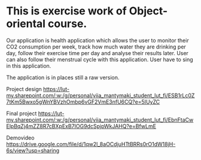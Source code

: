 # This is exercise work of Object-oriental course.


Our application is health application which allows the user to monitor their CO2 consumption per week, 
track how much water they are drinking per day, follow their exercise time per day and analyse their results later. 
User can also follow their menstrual cycle with this application. User have to sing in this application.

The application is in places still a raw version.


Project design https://lut-my.sharepoint.com/:w:/g/personal/viia_mantymaki_student_lut_fi/ESB1rLc0Z7tKm5Bwxo5gWnYBVzhOmbp6vGF2VmE3nfU6CQ?e=5IUyZC


Final project https://lut-my.sharepoint.com/:w:/g/personal/viia_mantymaki_student_lut_fi/EbnFtaCwElpBqZj4mZZ8R7cBXpExB7IOG9dcSpjpWkJAHQ?e=BfwLmE

Demovideo https://drive.google.com/file/d/1qw2l_8aOCdjuHTtBRRs0rO1dW18jH-6s/view?usp=sharing

